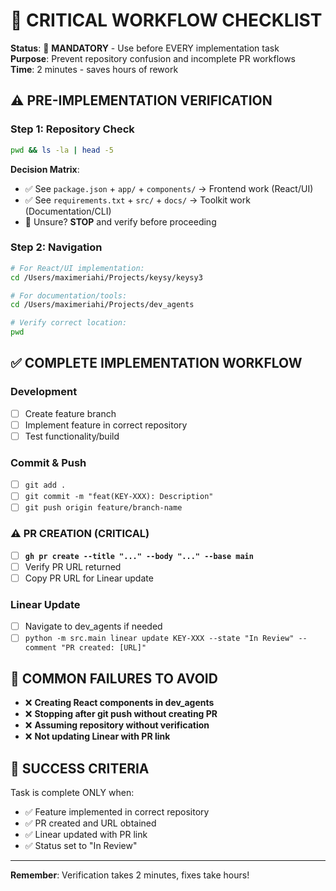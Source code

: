# 🚨 CRITICAL WORKFLOW CHECKLIST

**Status**: 🚨 **MANDATORY** - Use before EVERY implementation task  
**Purpose**: Prevent repository confusion and incomplete PR workflows  
**Time**: 2 minutes - saves hours of rework

## ⚠️ **PRE-IMPLEMENTATION VERIFICATION**

### **Step 1: Repository Check**
```bash
pwd && ls -la | head -5
```

**Decision Matrix**:
- ✅ See `package.json` + `app/` + `components/` → Frontend work (React/UI)
- ✅ See `requirements.txt` + `src/` + `docs/` → Toolkit work (Documentation/CLI)
- 🛑 Unsure? **STOP** and verify before proceeding

### **Step 2: Navigation**
```bash
# For React/UI implementation:
cd /Users/maximeriahi/Projects/keysy/keysy3

# For documentation/tools:
cd /Users/maximeriahi/Projects/dev_agents

# Verify correct location:
pwd
```

## ✅ **COMPLETE IMPLEMENTATION WORKFLOW**

### **Development**
- [ ] Create feature branch
- [ ] Implement feature in correct repository
- [ ] Test functionality/build

### **Commit & Push**
- [ ] `git add .`
- [ ] `git commit -m "feat(KEY-XXX): Description"`
- [ ] `git push origin feature/branch-name`

### **⚠️ PR CREATION (CRITICAL)**
- [ ] **`gh pr create --title "..." --body "..." --base main`**
- [ ] Verify PR URL returned
- [ ] Copy PR URL for Linear update

### **Linear Update**
- [ ] Navigate to dev_agents if needed
- [ ] `python -m src.main linear update KEY-XXX --state "In Review" --comment "PR created: [URL]"`

## 🚨 **COMMON FAILURES TO AVOID**

- ❌ **Creating React components in dev_agents**
- ❌ **Stopping after git push without creating PR**
- ❌ **Assuming repository without verification**
- ❌ **Not updating Linear with PR link**

## 🎯 **SUCCESS CRITERIA**

Task is complete ONLY when:
- ✅ Feature implemented in correct repository
- ✅ PR created and URL obtained
- ✅ Linear updated with PR link
- ✅ Status set to "In Review"

---

**Remember**: Verification takes 2 minutes, fixes take hours! 
